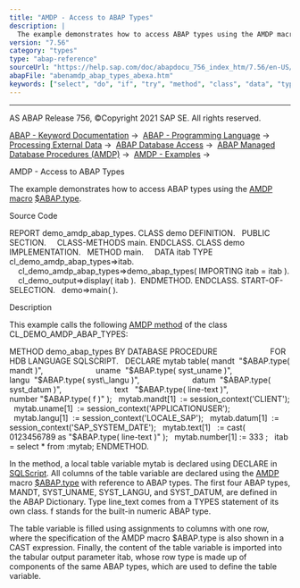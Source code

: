```yaml
---
title: "AMDP - Access to ABAP Types"
description: |
  The example demonstrates how to access ABAP types using the AMDP macro(https://help.sap.com/doc/abapdocu_756_index_htm/7.56/en-US/abenamdp_macro_glosry.htm 'Glossary Entry') $ABAP.type(https://help.sap.com/doc/abapdocu_756_index_htm/7.56/en-US/abenamdp_abap_types.htm). Source Code REPORT demo_a
version: "7.56"
category: "types"
type: "abap-reference"
sourceUrl: "https://help.sap.com/doc/abapdocu_756_index_htm/7.56/en-US/abenamdp_abap_types_abexa.htm"
abapFile: "abenamdp_abap_types_abexa.htm"
keywords: ["select", "do", "if", "try", "method", "class", "data", "types", "abenamdp", "abap", "abexa"]
---
```


* * *

AS ABAP Release 756, ©Copyright 2021 SAP SE. All rights reserved.

[ABAP - Keyword Documentation](https://help.sap.com/doc/abapdocu_756_index_htm/7.56/en-US/abenabap.htm) →  [ABAP - Programming Language](https://help.sap.com/doc/abapdocu_756_index_htm/7.56/en-US/abenabap_reference.htm) →  [Processing External Data](https://help.sap.com/doc/abapdocu_756_index_htm/7.56/en-US/abenabap_language_external_data.htm) →  [ABAP Database Access](https://help.sap.com/doc/abapdocu_756_index_htm/7.56/en-US/abendb_access.htm) →  [ABAP Managed Database Procedures (AMDP)](https://help.sap.com/doc/abapdocu_756_index_htm/7.56/en-US/abenamdp.htm) →  [AMDP - Examples](https://help.sap.com/doc/abapdocu_756_index_htm/7.56/en-US/abenamdp_abexas.htm) → 

AMDP - Access to ABAP Types

The example demonstrates how to access ABAP types using the [AMDP macro](https://help.sap.com/doc/abapdocu_756_index_htm/7.56/en-US/abenamdp_macro_glosry.htm "Glossary Entry") [$ABAP.type](https://help.sap.com/doc/abapdocu_756_index_htm/7.56/en-US/abenamdp_abap_types.htm).

Source Code

REPORT demo\_amdp\_abap\_types.
CLASS demo DEFINITION.
  PUBLIC SECTION.
    CLASS-METHODS main.
ENDCLASS.
CLASS demo IMPLEMENTATION.
  METHOD main.
    DATA itab TYPE cl\_demo\_amdp\_abap\_types=>itab.
    cl\_demo\_amdp\_abap\_types=>demo\_abap\_types( IMPORTING itab = itab ).
    cl\_demo\_output=>display( itab ).  ENDMETHOD.
ENDCLASS.
START-OF-SELECTION.
  demo=>main( ).

Description

This example calls the following [AMDP method](https://help.sap.com/doc/abapdocu_756_index_htm/7.56/en-US/abenamdp_method_glosry.htm "Glossary Entry") of the class CL\_DEMO\_AMDP\_ABAP\_TYPES:

METHOD demo\_abap\_types BY DATABASE PROCEDURE
                       FOR HDB LANGUAGE SQLSCRIPT.
  DECLARE mytab table( mandt  "$ABAP.type( mandt )",
                       uname  "$ABAP.type( syst\_uname )",
                       langu  "$ABAP.type( syst\_langu )",
                       datum  "$ABAP.type( syst\_datum )",
                       text   "$ABAP.type( line-text )",
                       number "$ABAP.type( f )" );
  mytab.mandt\[1\]  := session\_context('CLIENT');
  mytab.uname\[1\]  := session\_context('APPLICATIONUSER');
  mytab.langu\[1\]  := session\_context('LOCALE\_SAP');
  mytab.datum\[1\]  := session\_context('SAP\_SYSTEM\_DATE');
  mytab.text\[1\]   := cast( 0123456789 as "$ABAP.type( line-text )" );
  mytab.number\[1\] := 333 ;
  itab = select \* from :mytab;
ENDMETHOD.

In the method, a local table variable mytab is declared using DECLARE in [SQLScript](https://help.sap.com/doc/abapdocu_756_index_htm/7.56/en-US/abensql_script_glosry.htm "Glossary Entry"). All columns of the table variable are declared using the [AMDP](https://help.sap.com/doc/abapdocu_756_index_htm/7.56/en-US/abenamdp_macro_glosry.htm "Glossary Entry") macro [$ABAP.type](https://help.sap.com/doc/abapdocu_756_index_htm/7.56/en-US/abenamdp_abap_types.htm) with reference to ABAP types. The first four ABAP types, MANDT, SYST\_UNAME, SYST\_LANGU, and SYST\_DATUM, are defined in the ABAP Dictionary. Type line\_text comes from a TYPES statement of its own class. f stands for the built-in numeric ABAP type.

The table variable is filled using assignments to columns with one row, where the specification of the AMDP macro $ABAP.type is also shown in a CAST expression. Finally, the content of the table variable is imported into the tabular output parameter itab, whose row type is made up of components of the same ABAP types, which are used to define the table variable.